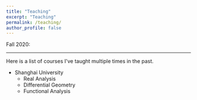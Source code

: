 ```yaml
---
title: "Teaching"
excerpt: "Teaching"
permalink: /teaching/
author_profile: false
---
```

Fall 2020:



<hr>

Here is a list of courses I've taught multiple times in the past.

* Shanghai University
    * Real Analysis
    * Differential Geometry
    * Functional Analysis
    
 
